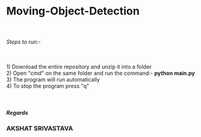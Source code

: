 # Moving-Object-Detection
<br>
<h6> Steps to run:-</h6><br>
1) Download the entire repository and unzip it into a folder<br>
2) Open "cmd" on the same folder and run the command:- <b>python main.py</b><br>
3) The program will run automatically<br>
4) To stop the program press "q"

<br>
<br>
<br>
<h5>Regards</h5>
<h3>AKSHAT SRIVASTAVA</h3>
